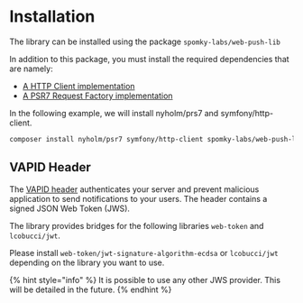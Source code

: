# Installation

The library can be installed using the package `spomky-labs/web-push-lib`

In addition to this package, you must install the required dependencies that are namely:

* [A HTTP Client implementation](https://packagist.org/providers/psr/http-client-implementation)
* [A PSR7 Request Factory implementation](https://packagist.org/providers/psr/http-factory-implementation)

In the following example, we will install nyholm/prs7 and symfony/http-client.

```bash
composer install nyholm/psr7 symfony/http-client spomky-labs/web-push-lib
```

## VAPID Header

The [VAPID header](../common-concepts/vapid.md) authenticates your server and prevent malicious application to send notifications to your users. The header contains a signed JSON Web Token \(JWS\).

The library provides bridges for the following libraries `web-token` and `lcobucci/jwt`.

Please install `web-token/jwt-signature-algorithm-ecdsa` or `lcobucci/jwt` depending on the library you want to use.

{% hint style="info" %}
It is possible to use any other JWS provider. This will be detailed in the future.
{% endhint %}


